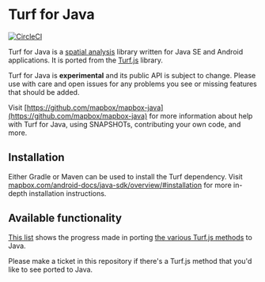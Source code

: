 # Turf for Java 

[![CircleCI](https://circleci.com/gh/mapbox/mapbox-java.svg?style=svg)](https://circleci.com/gh/mapbox/mapbox-java)

Turf for Java is a [spatial analysis](http://en.wikipedia.org/wiki/Spatial_analysis) library written for Java SE and Android applications. It is ported from the [Turf.js](https://github.com/Turfjs/turf/) library.

Turf for Java is **experimental** and its public API is subject to change. Please use with care and open issues for any problems you see or missing features that should be added. 

Visit [https://github.com/mapbox/mapbox-java](https://github.com/mapbox/mapbox-java) for more information about help with Turf for Java, using SNAPSHOTs, contributing your own code, and more.

## Installation

Either Gradle or Maven can be used to install the Turf dependency. Visit [mapbox.com/android-docs/java-sdk/overview/#installation](https://www.mapbox.com/android-docs/java-sdk/overview/#installation) for more in-depth installation instructions.

## Available functionality

[This list](https://github.com/mapbox/mapbox-java/blob/master/docs/turf-port.md) shows the progress made in porting [the various Turf.js methods](http://turfjs.org/docs/) to Java. 

Please make a ticket in this repository if there's a Turf.js method that you'd like to see ported to Java.
